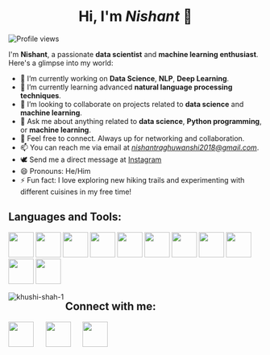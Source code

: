 <h1 align="center">Hi, I'm <em>Nishant</em> 👋</h1>


![Profile views](https://komarev.com/ghpvc/?username=Nishant2018&color=blueviolet)

I'm **Nishant**, a passionate **data scientist** and **machine learning enthusiast**. Here's a glimpse into my world:

- 🔭 I’m currently working on **Data Science**, **NLP**, **Deep Learning**.
- 🌱 I’m currently learning advanced **natural language processing techniques**.
- 👯 I’m looking to collaborate on projects related to **data science** and **machine learning**.
- 💬 Ask me about anything related to **data science**, **Python programming**, or **machine learning**.
- 🤍 Feel free to connect. Always up for networking and collaboration.
- 📫 You can reach me via email at *nishantraghuwanshi2018@gmail.com*.
- 🕊️ Send me a direct message at [Instagram](https://www.instagram.com/end_of_night.17j03/)
- 😄 Pronouns: He/Him
- ⚡ Fun fact: I love exploring new hiking trails and experimenting with different cuisines in my free time!


## **Languages and Tools:**
[<img src="https://e7.pngegg.com/pngimages/520/669/png-clipart-c-logo-c-programming-language-computer-icons-computer-programming-programming-miscellaneous-blue.png" width="50">](#) 
[<img src="https://i.pinimg.com/originals/44/04/ba/4404baaea65f8ba3734d75388649588a.png" width="50">](#)
[<img src="https://upload.wikimedia.org/wikipedia/commons/thumb/0/0a/Python.svg/640px-Python.svg.png" width="50">](#) 
[<img src="https://upload.wikimedia.org/wikipedia/commons/thumb/2/22/Pandas_mark.svg/1200px-Pandas_mark.svg.png" width="50">](#) 
[<img src="https://upload.wikimedia.org/wikipedia/commons/d/d5/Hey_Machine_Learning_Logo.png" width="50">](#) 
[<img src="https://p1.hiclipart.com/preview/507/698/448/big-data-machine-learning-deep-learning-with-python-artificial-intelligence-artificial-neural-network-computer-science-open-neural-network-exchange-computer-software-png-clipart.jpg" width="50">](#) 
[<img src="https://user-images.githubusercontent.com/67586773/105040771-43887300-5a88-11eb-9f01-bee100b9ef22.png" width="50">](#)
[<img src="https://cdn-icons-png.freepik.com/512/9831/9831342.png" width="50">](#)
[<img src="https://upload.wikimedia.org/wikipedia/commons/thumb/5/53/OpenCV_Logo_with_text.png/487px-OpenCV_Logo_with_text.png" width="50">](#)
[<img src="https://www.clipartmax.com/png/middle/112-1125431_google-releases-its-image-recognition-technology-to-tensorflow-logo.png" width="50">](#)
[<img src="https://w7.pngwing.com/pngs/571/118/png-transparent-keras-logo-thumbnail.png" width="50">](#)

<p><img align="left" src="https://github-readme-stats.vercel.app/api/top-langs?username=Nishant2018&show_icons=true&locale=en&layout=compact" alt="khushi-shah-1" /></p>


## **Connect with me:**  
<p>
    <a href="https://www.kaggle.com/endofnight17j03"><img src="https://cdn3.iconfinder.com/data/icons/logos-and-brands-adobe/512/189_Kaggle-512.png" width="50"></a> 
    &nbsp;&nbsp;&nbsp;&nbsp;
    <a href="https://www.linkedin.com/in/nishant-raghuwanshi-1509a724a/"><img src="https://cdn1.iconfinder.com/data/icons/logotypes/32/circle-linkedin-512.png" width="50"></a>
    &nbsp;&nbsp;&nbsp;&nbsp;
    <a href="https://twitter.com/end_of_night"><img src="https://upload.wikimedia.org/wikipedia/commons/thumb/6/6f/Logo_of_Twitter.svg/220px-Logo_of_Twitter.svg.png" width="50"></a>
</p>

